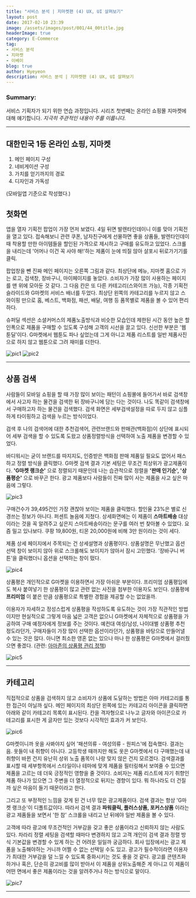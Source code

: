 ```yaml
---
title: "서비스 분석 | 지마켓편 (4) UX, UI 살펴보기"
layout: post
date: 2017-02-10 23:39
image: /assets/images/post/001/44_00title.jpg
headerImage: true
category: E-Commerce
tag:
- 서비스 분석
- 지마켓
- 이베이
blog: true
author: Hyeyeon
description: 서비스 분석 | 지마켓편 (4) UX, UI 살펴보기
---
```


### Summary:

서비스 기획자가 되기 위한 연습 과정입니다. 시리즈 첫번째는 온라인 쇼핑몰 지마켓에 대해 얘기합니다.
*지극히 주관적인 내용이 주를 이룹니다.*

---

## 대한민국 1등 온라인 쇼핑, 지마켓

  1. 메인 페이지 구성
  2. 네비게이션 구성
  3. 가치를 얻기까지의 경로
  4. 디자인과 가독성

(모바일앱 기준으로 작성했다.)

## 첫화면

앱을 열자 기획전 팝업이 가장 먼저 보였다. 4일 뒤면 발렌타인데이니 이를 맞아 기획전을 열고 있다. 접속해보니 관련 쿠폰, 남자친구에게 선물하면 좋을 상품들, 발렌타인데이 때 착용할 만한 아이템들을 할인된 가격으로 제시하고 구매를 유도하고 있었다. 스크롤을 내리는데 '어머나 이건 꼭 사야 해!'하는 제품이 눈에 띄질 않아 살포시 뒤로가기기를 클릭.

팝업창을 뺀 진짜 메인 페이지는 오른쪽 그림과 같다. 최상단에 메뉴, 지마켓 홈으로 가는 로고, 검색창, 장바구니, 마이페이지를 놓았다. 소비자가 가장 많이 사용하는 페이지를 맨 위에 모아둔 것 같다. 그 다음 칸은 또 다른 카테고리(스와이프 가능), 각종 기획전 슬라이드와 G마켓의 서비스 배너를 두었다. 최상단 왼쪽의 카테고리를 누르지 않고 스와이핑 만으로 홈, 베스트, 백화점, 패션, 배달, 여행 등 품목별로 제품을 볼 수 있어 편리하다.

슈퍼딜 섹션은 소셜커머스의 제품노출방식과 비슷한 모습인데 제한된 시간 동안 높은 할인폭으로 제품을 구매할 수 있도록 구성해 고객의 시선을 끌고 있다. 신선한 부분은 '웹툰딜'이다. G마켓에서 웹툰도 파나 싶었는데 그게 아니고 제품 리스트를 일반 제품사진으로 하지 않고 웹툰으로 그려 재미를 더한다.

![pic1](/assets/images/post/001/52_01.png)
![pic2](/assets/images/post/001/52_02.png)

---

## 상품 검색

사람들이 모바일 쇼핑을 할 때 가장 많이 보이는 패턴이 쇼핑몰에 들어가서 바로 검색창에서 사고자 하는 물건을 검색한 뒤 장바구니에 담는 다는 것이다. 나도 똑같이 검색창에서 구매하고자 하는 물건을 검색했다. 검색 화면은 세부검색설정을 따로 두지 않고 심플하게 타이핑하고 검색을 누르는 방식이었다.

검색 후 나의 검색어에 대한 추천검색어, 관련브랜드와 판매관(백화점)이 상단에 표시되어 세부 검색을 할 수 있도록 도왔고 상품정렬방식을 선택하여 노출 제품을 변경할 수 있었다.

바디워시는 굳이 브랜드를 따지지도, 인증받은 백화점 판매 제품일 필요도 없어서 패스하고 정렬 방식을 클릭했다. G마켓 검색 결과 기본 세팅은 무조건 최상위가 광고제품이다. **'G마켓 랭크순'** 으로 정렬되기 때문인데 나는 습관적으로 정렬을 **'판매 인기순', '상품평순'** 으로 바꾸곤 한다. 광고 제품보다 사람들이 진짜 많이 사는 제품을 사고 싶은 마음에 그렇다.

![pic3](/assets/images/post/001/52_03.png)

구매건수가 39,495건인 가장 괜찮아 보이는 제품을 클릭했다. 할인율 23%은 별로 신경쓰는 정보가 아니다. 퍼센트 놀음에 지쳤다. 상세화면에는 이 제품이 **스마트배송** 대상이라는 것을 꼭 알려주고 싶은지 스마트배송이라는 문구를 여러 번 찾아볼 수 있었다. 요즘 밀고 있나보다. 쿠팡 19,800원, 티몬 20,000원에 비해 3만 원이라는 것이 세다.

제품 상세 페이지에서 주목되는 건 상세설명과 상품평이다. 상품설명은 무난했고 옵션 선택 창이 보이지 않아 위로 스크롤해도 보이지가 않아서 잠시 고민했다. '장바구니 버튼'을 클릭했더니 옵션을 선택하는 창이 떴다.

![pic4](/assets/images/post/001/52_04.png)

상품평은 개인적으로 G마켓을 이용하면서 가장 아쉬운 부분이다. 프리미엄 상품평임에도 복사 붙여넣기 한 상품평이 많고 관련 없는 사진을 첨부한 이용자도 보인다. 상품평에 **프리미엄** 이 붙은 만큼 상품평으로 특별한 경험을 제공할 수는 없었을까.

이용자가 자세하고 정성스럽게 상품평을 작성하도록 유도하는 것이 가장 직관적인 방법이지만 현실적으로 그렇게 마음 넓은 고객은 없으니 G마켓에서 자체적으로 상품평을 가공하여 구매 예정자에게 정보를 주는 것이다. 예컨대 여성/남성, 나이대별 상품평 추천 정도라던가, 구매자들이 가장 많이 선택한 옵션이라던가, 상품평을 바탕으로 만들어낼 수 있는 것은 많다. 아니면 최소한 영혼 없는 있으나 마나 한 상품평은 G마켓에서 걸러줬으면 좋겠다. (관련: [아마존의 상품평 관리 정책](https://imyeonn.github.io/e-commerce/38/))

![pic5](/assets/images/post/001/52_05.png)

---

## 카테고리

직접적으로 상품을 검색하지 않고 소비자가 상품에 도달하는 방법은 아마 카테고리를 통한 접근이 아닐까 싶다. 메인 페이지의 최상단 왼쪽에 있는 카테고리 아이콘을 클릭하면 아래와 같이 카테고리 목록이 표시된다. 칸을 격자형으로 나누고 글자와 아이콘으로 카테고리를 표시한 게 글자만 있는 것보다 시각적인 효과가 커 보인다.

![pic6](/assets/images/post/001/52_06.png)

G마켓이니까 옷을 사봐야지 싶어 '패션의류 - 여성의류 - 원피스'에 접속했다. 결과는 음. 옷들이 내 취향이 아니다. 고등학생 때까지만 해도 옷은 G마켓에서 다 구매했는데 내 취향이 바뀐 건지 유난히 상위 노출 품목이 나랑 맞지 않은 건지 모르겠다. 검색결과를 표시할 때 세부항목에서 스타일이나 테마에 맞게 제품을 필터링해서 보여줄 수 있으면 제품을 고르는 데 더욱 긍정적인 영향을 줄 것이다. 소비자는 제품 리스트에 자기 취향인 제품 하나가 있으면 그 주변을 더 열정적으로 뒤지는 경향이 있다. 뭐 하나라도 더 건질까 싶은 마음이 들기 때문이라고 한다.

그리고 또 부정적인 느낌을 갖게 된 건 너무 많은 광고제품이다. 검색 결과는 항상 'G마켓 랭크순'이 디폴트값이다. 따라서 검색 결과 **파워클릭, 플러스상품, 포커스상품** 이라는 광고 제품들을 보면서 '한 참' 스크롤을 내리고 난 뒤에야 일반 제품을 볼 수 있다.

고객에 따라 광고에 무조건적인 거부감을 갖고 좋은 상품이라고 신뢰하지 않는 사람도 있다. 차라리 정렬 세팅을 검색할 때마다 변경하지 않고 고객 개인이 검색 결과 정렬 방식 기본값을 변경할 수 있게 하는 건 어려운 일일까 궁금하다. 회사 입장에서는 광고 제품을 노출해야하는 거니까 어쩔 수 없는 선택일 수도 있고. 광고가 필수적이라면 이용자가 최대한 거부감을 덜 느낄 수 있도록 중화시키는 것도 좋을 것 같다. 광고를 콘텐츠화하거나 혹은, 단순히 광고비를 많이 받아서 이 제품을 상위노출해준 게 아니고 이 제품이 어떤 면에서 좋은 제품이라는 것을 알려주거나 하는 방식으로 말이다.

![pic7](/assets/images/post/001/52_07.png)

---
